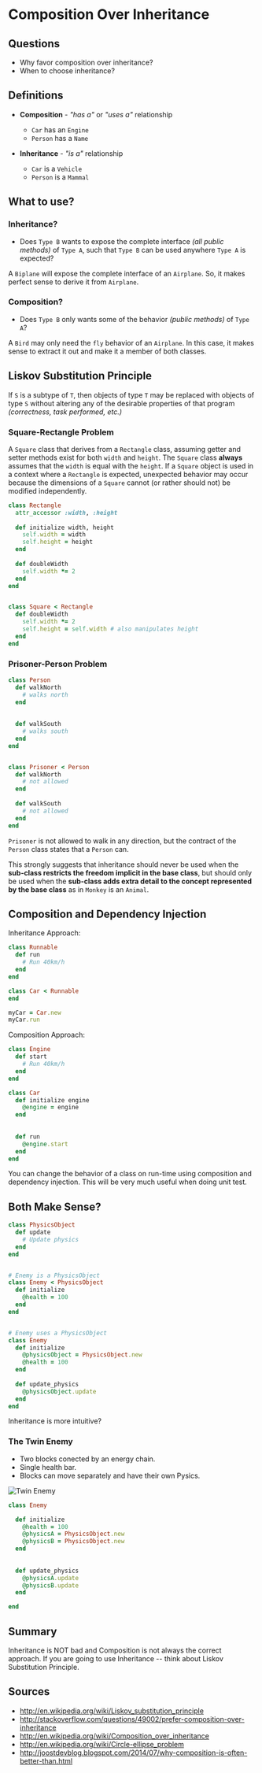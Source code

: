 # Composition Over Inheritance

## Questions

- Why favor composition over inheritance?
- When to choose inheritance?

## Definitions

- **Composition** - *"has a"* or *"uses a"* relationship
  - `Car` has an `Engine`
  - `Person` has a `Name`

- **Inheritance** - *"is a"* relationship
  - `Car` is a `Vehicle`
  - `Person` is a `Mammal`


## What to use?

### Inheritance?

- Does `Type B` wants to expose the complete interface *(all public methods)* of `Type A`, such that `Type B` can be used anywhere `Type A` is expected?

A `Biplane` will expose the complete interface of an `Airplane`. So, it makes perfect sense to derive it from `Airplane`.

### Composition?
- Does `Type B` only wants some of the behavior *(public methods)* of `Type A`?

A `Bird` may only need the `fly` behavior of an `Airplane`. In this case, it makes sense to extract it out and make it a member of both classes.


## Liskov Substitution Principle

  If `S` is a subtype of `T`, then objects of type `T` may be replaced with objects of type `S` without altering
  any of the desirable properties of that program *(correctness, task performed, etc.)*

### Square-Rectangle Problem

A `Square` class that derives from a `Rectangle` class, assuming getter and setter methods exist for both `width` and `height`. The `Square` class **always** assumes that the `width` is equal with the `height`. If a `Square` object is used in a context where a `Rectangle` is expected, unexpected behavior may occur because the dimensions of a `Square` cannot (or rather should not) be modified independently.

```ruby
class Rectangle
  attr_accessor :width, :height
  
  def initialize width, height
    self.width = width
    self.height = height
  end
  
  def doubleWidth
    self.width *= 2 
  end
end


class Square < Rectangle
  def doubleWidth
    self.width *= 2
    self.height = self.width # also manipulates height
  end
end

```


### Prisoner-Person Problem

```ruby
class Person
  def walkNorth
    # walks north
  end
  
  
  def walkSouth
    # walks south
  end
end


class Prisoner < Person
  def walkNorth
    # not allowed
  end
  
  def walkSouth
    # not allowed
  end
end
```

`Prisoner` is not allowed to walk in any direction, but the contract of the `Person` class states that a `Person` can.

This strongly suggests that inheritance should never be used when the **sub-class restricts the freedom implicit in the base class**, but should only be used when the **sub-class adds extra detail to the concept represented by the base class** as in `Monkey` is an `Animal`.

## Composition and Dependency Injection

Inheritance Approach:

```ruby
class Runnable 
  def run
    # Run 40km/h
  end
end

class Car < Runnable
end

myCar = Car.new
myCar.run
```

Composition Approach:

```ruby
class Engine
  def start
    # Run 40km/h
  end
end

class Car
  def initialize engine
    @engine = engine
  end
  
  
  def run
    @engine.start
  end
end
```

You can change the behavior of a class on run-time using composition and dependency injection.
This will be very much useful when doing unit test.




## Both Make Sense?

```ruby
class PhysicsObject
  def update
    # Update physics
  end
end


# Enemy is a PhysicsObject
class Enemy < PhysicsObject
  def initialize
    @health = 100
  end
end


# Enemy uses a PhysicsObject
class Enemy
  def initialize
    @physicsObject = PhysicsObject.new
    @health = 100
  end
  
  def update_physics
    @physicsObject.update
  end
end
```

Inheritance is more intuitive?

### The Twin Enemy

- Two blocks conected by an energy chain.
- Single health bar.
- Blocks can move separately and have their own Pysics.

![Twin Enemy](http://www.proun-game.com/Oogst3D/BLOG/Inheritance%20versus%20composition%20-%20Enemy.gif)


```ruby
class Enemy

  def initialize
    @health = 100
    @physicsA = PhysicsObject.new
    @physicsB = PhysicsObject.new
  end
  
  
  def update_physics
    @physicsA.update
    @physicsB.update
  end

end

```




## Summary

Inheritance is NOT bad and Composition is not always the correct approach.
If you are going to use Inheritance -- think about Liskov Substitution Principle.

## Sources
- http://en.wikipedia.org/wiki/Liskov_substitution_principle
- http://stackoverflow.com/questions/49002/prefer-composition-over-inheritance
- http://en.wikipedia.org/wiki/Composition_over_inheritance
- http://en.wikipedia.org/wiki/Circle-ellipse_problem
- http://joostdevblog.blogspot.com/2014/07/why-composition-is-often-better-than.html
